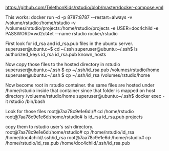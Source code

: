 https://github.com/TelethonKids/rstudio/blob/master/docker-compose.yml

This works:
docker run -d -p 8787:8787 --restart=always -v /volume/rstudio:/home/rstudio -v /volumes/rstudio/projects:/home/rstudio/projects -e USER=doc4child -e PASSWORD=wd2ct4et  --name rstudio rocker/rstudio



First look for id_rsa and id_rsa.pub files in the ubuntu server.
superuser@ubuntu:\~$ cd \~/.ssh
superuser@ubuntu:~/.ssh$ ls
authorized_keys  id_rsa  id_rsa.pub  known_hosts

Now copy those files to the hosted directory in rstudio
superuser@ubuntu:\~/.ssh $ cp \~/.ssh/id_rsa.pub /volumes/rstudio/home
superuser@ubuntu:\~/.ssh $ cp \~/.ssh/id_rsa /volumes/rstudio/home

Now become root in rstudio container. the same files are hosted under /home/rstudio inside that container since that folder is mapped on host directory /volueme/rstudio/home
superuser@ubuntu:~/.ssh$ docker exec -it rstudio /bin/bash

Look for those files
root@7aa78c9e1e6d:/# cd /home/rstudio
root@7aa78c9e1e6d:/home/rstudio# ls
id_rsa  id_rsa.pub  projects

copy them to rstudio user's ssh directory.
root@7aa78c9e1e6d:/home/rstudio# cp /home/rstudio/id_rsa /home/doc4child/.ssh/id_rsa
root@7aa78c9e1e6d:/home/rstudio# cp /home/rstudio/id_rsa.pub /home/doc4child/.ssh/id_rsa.pub
